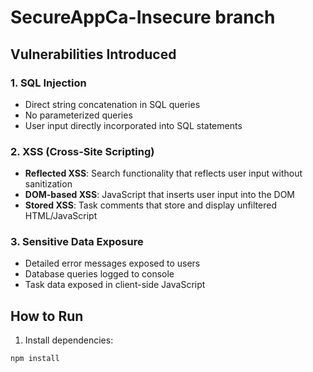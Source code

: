# SecureAppCa-Insecure branch

## Vulnerabilities Introduced

### 1. SQL Injection
- Direct string concatenation in SQL queries
- No parameterized queries
- User input directly incorporated into SQL statements

### 2. XSS (Cross-Site Scripting)
- **Reflected XSS**: Search functionality that reflects user input without sanitization
- **DOM-based XSS**: JavaScript that inserts user input into the DOM
- **Stored XSS**: Task comments that store and display unfiltered HTML/JavaScript

### 3. Sensitive Data Exposure
- Detailed error messages exposed to users
- Database queries logged to console
- Task data exposed in client-side JavaScript

## How to Run

1. Install dependencies:
```bash
npm install